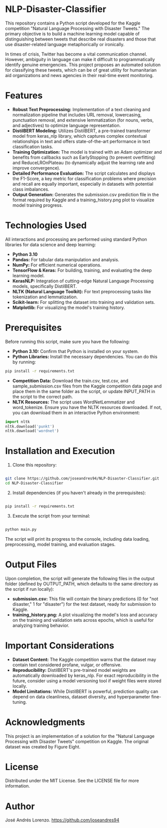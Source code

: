 # NLP-Disaster-Classifier
This repository contains a Python script developed for the Kaggle competition "Natural Language Processing with Disaster Tweets." The primary objective is to build a machine learning model capable of distinguishing between tweets that describe real disasters and those that use disaster-related language metaphorically or ironically.

In times of crisis, Twitter has become a vital communication channel. However, ambiguity in language can make it difficult to programmatically identify genuine emergencies. This project proposes an automated solution for classifying these tweets, which can be of great utility for humanitarian aid organizations and news agencies in their real-time event monitoring.


# Features
- **Robust Text Preprocessing:** Implementation of a text cleaning and normalization pipeline that includes URL removal, lowercasing, punctuation removal, and extensive lemmatization (for nouns, verbs, and adjectives) to optimize language representation.
- **DistilBERT Modeling:** Utilizes DistilBERT, a pre-trained transformer model from keras_nlp library, which captures complex contextual relationships in text and offers state-of-the-art performance in text classification tasks.
- **Training Optimization:** The model is trained with an Adam optimizer and benefits from callbacks such as EarlyStopping (to prevent overfitting) and ReduceLROnPlateau (to dynamically adjust the learning rate and improve convergence).
- **Detailed Performance Evaluation:** The script calculates and displays the F1-Score, a key metric for classification problems where precision and recall are equally important, especially in datasets with potential class imbalances.
- **Output Generation:** Generates the submission.csv prediction file in the format required by Kaggle and a training_history.png plot to visualize model training progress.


# Technologies Used
All interactions and processing are performed using standard Python libraries for data science and deep learning:
- **Python 3.10**
- **Pandas:** For tabular data manipulation and analysis.
- **NumPy:** For efficient numerical operations.
- **TensorFlow & Keras:** For building, training, and evaluating the deep learning model.
- **KerasNLP:** Integration of cutting-edge Natural Language Processing models, specifically DistilBERT.
- **NLTK (Natural Language Toolkit):** For text preprocessing tasks like tokenization and lemmatization.
- **Scikit-learn:** For splitting the dataset into training and validation sets.
- **Matplotlib:** For visualizing the model's training history.


# Prerequisites
Before running this script, make sure you have the following:

- **Python 3.10:** Confirm that Python is installed on your system.
- **Python Libraries:** Install the necessary dependencies. You can do this by running:
```bash
pip install -r requirements.txt
```

- **Competition Data:** Download the train.csv, test.csv, and sample_submission.csv files from the Kaggle competition data page and place them in the same folder as the script, or update INPUT_PATH in the script to the correct path.
- **NLTK Resources:** The script uses WordNetLemmatizer and word_tokenize. Ensure you have the NLTK resources downloaded. If not, you can download them in an interactive Python environment:
```Python
import nltk
nltk.download('punkt')
nltk.download('wordnet')
```

# Installation and Execution
1. Clone this repository:
```bash

git clone https://github.com/joseandres94/NLP-Disaster-Classifier.git
cd NLP-Disaster-Classifier
```

2. Install dependencies (if you haven't already in the prerequisites):
```bash

pip install -r requirements.txt
```

3. Execute the script from your terminal:
```bash

python main.py
```
The script will print its progress to the console, including data loading, preprocessing, model training, and evaluation stages.


# Output Files
Upon completion, the script will generate the following files in the output folder (defined by OUTPUT_PATH, which defaults to the same directory as the script if run locally):

- **submission.csv:** This file will contain the binary predictions (0 for "not disaster," 1 for "disaster") for the test dataset, ready for submission to Kaggle.
- **training_history.png:** A plot visualizing the model's loss and accuracy on the training and validation sets across epochs, which is useful for analyzing training behavior.


# Important Considerations
- **Dataset Content:** The Kaggle competition warns that the dataset may contain text considered profane, vulgar, or offensive.
- **Reproducibility:** DistilBERT's pre-trained model weights are automatically downloaded by keras_nlp. For exact reproducibility in the future, consider using a model versioning tool if weight files were stored locally.
- **Model Limitations:** While DistilBERT is powerful, prediction quality can depend on data cleanliness, dataset diversity, and hyperparameter fine-tuning.


# Acknowledgments
This project is an implementation of a solution for the "Natural Language Processing with Disaster Tweets" competition on Kaggle. The original dataset was created by Figure Eight.


# License
Distributed under the MIT License. See the LICENSE file for more information.


# Author
José Andrés Lorenzo.
https://github.com/joseandres94
